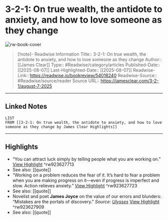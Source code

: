 # 3-2-1: On true wealth, the antidote to anxiety, and how to love someone as they change

![rw-book-cover](https://jamesclear.com/wp-content/uploads/2021/04/3-2-1-Featured-Image.png)
<br>
>[!note]- Readwise Information
>Title:: 3-2-1: On true wealth, the antidote to anxiety, and how to love someone as they change
>Author:: [[James Clear]]
>Type:: #Readwise/category/articles
>Published-Date:: [[2025-08-07]]
>Last-Highlighted-Date:: [[2025-08-07]]
>Readwise-Link:: https://readwise.io/bookreview/54018240
>Readwise-Source:: #Readwise/source/reader
>Source URL:: https://jamesclear.com/3-2-1/august-7-2025
--- 

## Linked Notes
```dataview
LIST
FROM [[3-2-1: On true wealth, the antidote to anxiety, and how to love someone as they change by James Clear Highlights]]
```

---

## Highlights
- “You can attract luck simply by telling people what you are working on.” [View Highlight](https://readwise.io/open/923627713) ^rw923627713 
- See also: [[quote]] 
- “Working on a problem reduces the fear of it.
  It’s hard to fear a problem when you are making progress on it—even if progress is imperfect and slow.
  Action relieves anxiety.” [View Highlight](https://readwise.io/open/923627723) ^rw923627723 
- See also: [[quote]] 
- Novelist and poet **James Joyce** on the value of our errors and blunders:
  “Mistakes are the portals of discovery.”
  *Source:* [​*Ulysses*](https://amzn.to/40PV0Dy) [View Highlight](https://readwise.io/open/923627909) ^rw923627909 
- See also: [[quote]] 
